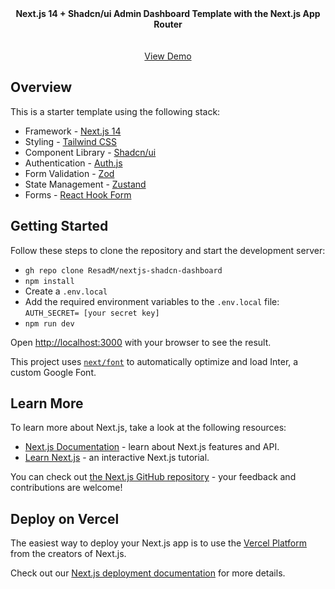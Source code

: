 <div align="center"><strong>Next.js 14 + Shadcn/ui Admin Dashboard Template with the Next.js App Router</strong></div>
<br />
<br />
<div align="center">
<a href="">View Demo</a>
<span>
</div>

## Overview

This is a starter template using the following stack:

- Framework - [Next.js 14](https://nextjs.org/)
- Styling - [Tailwind CSS](https://tailwindcss.com)
- Component Library - [Shadcn/ui](https://ui.shadcn.com)
- Authentication - [Auth.js](https://authjs.dev/)
- Form Validation - [Zod](https://zod.dev)
- State Management - [Zustand](https://docs.pmnd.rs/zustand/getting-started/introduction)
- Forms - [React Hook Form](https://react-hook-form.com/)

## Getting Started

Follow these steps to clone the repository and start the development server:

- `gh repo clone ResadM/nextjs-shadcn-dashboard`
- `npm install`
- Create a `.env.local`
- Add the required environment variables to the `.env.local` file:
  `AUTH_SECRET= [your secret key]`
- `npm run dev`

Open [http://localhost:3000](http://localhost:3000) with your browser to see the result.

This project uses [`next/font`](https://nextjs.org/docs/basic-features/font-optimization) to automatically optimize and load Inter, a custom Google Font.

## Learn More

To learn more about Next.js, take a look at the following resources:

- [Next.js Documentation](https://nextjs.org/docs) - learn about Next.js features and API.
- [Learn Next.js](https://nextjs.org/learn) - an interactive Next.js tutorial.

You can check out [the Next.js GitHub repository](https://github.com/vercel/next.js/) - your feedback and contributions are welcome!

## Deploy on Vercel

The easiest way to deploy your Next.js app is to use the [Vercel Platform](https://vercel.com/new?utm_medium=default-template&filter=next.js&utm_source=create-next-app&utm_campaign=create-next-app-readme) from the creators of Next.js.

Check out our [Next.js deployment documentation](https://nextjs.org/docs/deployment) for more details.
